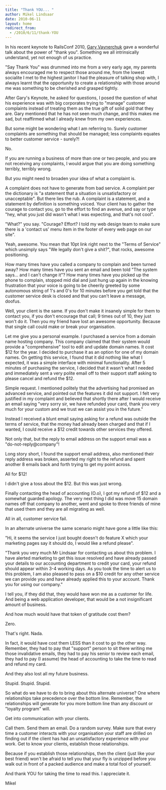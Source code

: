 ```yaml
---
title: "Thank YOU... "
author: Mikel Lindsaar
date: 2010-06-11
layout: home
redirect_from:
  - /2010/6/11/thank-YOU
---
```

In his recent keynote to RailsConf 2010, [Gary
Vaynerchuk](https://twitter.com/garyvee) gave a wonderful talk about the
power of "thank you". Something we all intrinsically understand, yet not
enough of us practice.

"Say Thank You" was drummed into me from a very early age, my parents
always encouraged me to respect those around me, from the lowest
socialite I met to the highest janitor I had the pleasure of talking
shop with, I always learnt that the opportunity to create a relationship
with those around me was something to be cherished and grasped tightly.

After Gary's Keynote, he asked for questions, I posed the question of
what his experience was with big corporates trying to "manage" customer
complaints instead of treating them as the true gift of solid gold that
they are. Gary mentioned that he has not seen much change, and this
makes me sad, but reaffirmed what I already knew from my own
experiences.

But some might be wondering what I am referring to. Surely customer
complaints are something that should be managed; less complaints equates
to better customer service - surely?!

No.

If you are running a business of more than one or two people, and you
are not receiving any complaints, I would argue that you are doing
something terribly, terribly wrong.

But you might need to broaden your idea of what a complaint is.

A complaint does not have to generate from bad service. A complaint per
the dictionary is "a statement that a situation is unsatisfactory or
unacceptable". But there lies the rub. A complaint is a statement, and a
statement by definition is something voiced. Your client has to gather
the courage to contact you, go to the effort to find an avenue, and say
or type "hey, what you just did wasn't what I was expecting, and that's
not cool".

"What?" you say. "Courage? Effort? I told my web design team to make
sure there is a 'contact us' menu item in the footer of every web page
on our site".

Yeah, awesome. You mean that 10pt link right next to the "Terms of
Service" which unsimply says "We legally don't give a shit?", that
rocks, awesome positioning.

How many times have you called a company to complain and been turned
away? How many times have you sent an email and been told "The system
says... and I can't change it"? How many times have you picked up the
phone to complain, stopped mid dial and just hung up again in the
knowing frustration that your voice is going to be cheerily greeted by
some autonomous string of 1's and 0's for 10 minutes before you get told
that the customer service desk is closed and that you can't leave a
message, doofus.

Well, your client is the same. If you don't make it insanely simple for
them to contact you, if you don't encourage that call; 9 times out of
10, they just won't do it. Then you my friend have lost an awesome
opportunity. Because that single call could make or break your
organisation.

Let me give you a personal example. I purchased a service from a domain
name hosting company. This company claimed that their system would
provide a "comprehensive" tool to edit and update domain names. It cost
\$12 for the year. I decided to purchase it as an option for one of my
domain names. On getting this service, I found that it did nothing like
what I expected, it was a simple interface with minimal functionality.
After 5 minutes of purchasing the service, I decided that it wasn't what
I needed and immediately sent a very polite email off to their support
staff asking to please cancel and refund the \$12.

Simple request. I mentioned politely that the advertising had promised
an advanced service, and pointed out the features it did not support. I
felt very justified in my complaint and believed that shortly there
after I would receive an email saying "very sorry sir, we have refunded
your card, thank you very much for your custom and we trust we can
assist you in the future."

Instead I received a blunt email saying asking for a refund was outside
the terms of service, that the money had already been charged and that
if I wanted, I could receive a \$12 credit towards other services they
offered.

Not only that, but the reply to email address on the support email was a
"do-not-reply@company"!

Long story short, I found the support email address, also mentioned
their reply address was broken, asserted my right to the refund and
spent another 8 emails back and forth trying to get my point across.

All for \$12!

I didn't give a toss about the \$12. But this was just wrong.

Finally contacting the head of accounting (O.o), I got my refund of \$12
and a somewhat guarded apology. The very next thing I did was move 15
domain names off that company to another, went and spoke to three
friends of mine that used them and they are all migrating as well.

All in all, customer service fail.

In an alternate universe the same scenario might have gone a little like
this:

"Hi, it seems the service I just bought doesn't do feature X which your
marketing pages say it should do, I would like a refund please".

"Thank you very much Mr Lindsaar for contacting us about this problem. I
have alerted marketing to get this issue resolved and have already
passed your details to our accounting department to credit your card,
your refund should appear within 3-4 working days. As you took the time
to alert us to this problem, I am also pleased to pass on a \$10 credit
for any other service we can provide you and have already applied this
to your account. Thank you for using our company."

I tell you, if they did that, they would have won me as a customer for
life. And being a web application developer, that would be a not
insignificant amount of business.

And how much would have that token of gratitude cost them?

Zero.

That's right. Nada.

In fact, it would have cost them LESS than it cost to go the other way.
Remember, they had to pay that "support" person to sit there writing me
those invalidative emails, they had to pay his senior to review each
email, they had to pay (I assume) the head of accounting to take the
time to read and refund my card.

And they also lost all my future business.

Stupid. Stupid. Stupid.

So what do we have to do to bring about this alternate universe? One
where relationships take precedence over the bottom line. Remember, the
relationships will generate for you more bottom line than any discount
or "loyalty program" will.

Get into communication with your clients.

Call them. Send them an email. Do a random survey. Make sure that every
time a customer interacts with your organisation your staff are drilled
on finding out if the client has had an unsatisfactory experience with
your work. Get to know your clients, establish those relationships.

Because if you establish those relationships, then the client (just like
your best friend) won't be afraid to tell you that your fly is unzipped
before you walk out in front of a packed audience and make a total fool
of yourself.

And thank YOU for taking the time to read this. I appreciate it.

Mikel
